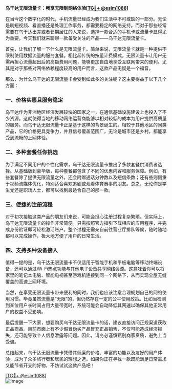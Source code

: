 **乌干达无限流量卡：畅享无限制网络体验[[TG💪+ @esim1088](https://t.me/s/esim1088)]**

在当今这个数字化的时代，手机流量已经成为我们生活中不可或缺的一部分。无论是刷短视频、看直播还是处理工作事务，都需要稳定的网络支持。而对于那些经常需要在乌干达出差或者长期居住的人来说，选择一款合适的手机卡或流量卡显得尤为重要。今天我们就来聊聊一款备受关注的产品——乌干达无限流量卡。

首先，让我们了解一下什么是无限流量卡。简单来说，无限流量卡就是一种提供不限制使用数据流量的服务套餐。相比起传统的按量计费模式，无限流量卡让用户无需再担心流量超出后的高额费用问题，能够更加自由地享受互联网带来的便利。尤其是对于那些对网络依赖程度较高的用户而言，这款产品无疑是一个福音。

那么，为什么乌干达的无限流量卡会受到如此多的关注呢？这主要得益于以下几个方面：

### 一、价格实惠且服务稳定

乌干达作为非洲地区经济发展较快的国家之一，在通信基础设施建设上也投入了不少资源。这就使得当地的移动网络运营商能够以相对较低的成本为用户提供高质量的服务。而乌干达无限流量卡正是基于这样的背景诞生的。相较于其他地区的同类产品，它的价格更具竞争力，并且信号覆盖范围广，无论是城市还是乡村，都能享受到流畅的上网体验。

### 二、多种套餐任你挑选

为了满足不同用户的个性化需求，乌干达无限流量卡推出了多款套餐供消费者选择。从基础版到豪华版，每种套餐都包含了不同的优惠内容和服务保障。例如，有些套餐除了提供无限流量之外，还会附赠通话分钟数以及短信条数；还有些则侧重于视频流媒体优化，特别适合喜欢追剧或观看体育赛事的朋友。总之，无论你是学生党还是职场人士，都可以找到最适合自己的那一款。

### 三、便捷的注册流程

对于初次接触这类产品的朋友们来说，可能会担心注册过程复杂繁琐。但实际上，乌干达无限流量卡的操作非常简便。只需按照官方指引下载相应的应用程序，并完成身份验证即可轻松激活账户。整个过程无需亲自前往营业厅排队等候，随时随地都可以完成操作，极大地方便了用户的日常生活。

### 四、支持多种设备接入

值得一提的是，乌干达无限流量卡不仅适用于智能手机和平板电脑等移动终端设备，还可以通过Wi-Fi热点功能与其他电子设备共享网络资源。这意味着你可以将家里的笔记本电脑、智能电视甚至游戏机连接到同一个网络下，从而实现全屋无缝覆盖的高速上网环境。

当然，在享受无限流量卡带来便利的同时，我们也应该注意合理规划自己的网络使用习惯。毕竟虽然流量是“无限”的，但仍然存在一定的公平使用政策。比如当检测到某位用户长时间占用大量带宽时，系统可能会自动降低其网速以确保其他正常用户的权益不受影响。

最后提醒一下大家，想要购买乌干达无限流量卡的话，建议直接访问正规渠道获取正品商品。目前市面上有不少假冒伪劣产品冒充正品销售，不仅可能造成经济损失，还可能导致个人信息泄露等问题。因此，请务必谨慎甄别商家资质，避免上当受骗。

总结起来，乌干达无限流量卡凭借其低廉的价格、丰富的功能以及友好的用户体验，成为了众多旅行者和居民的理想之选。如果你正在寻找一款既能满足日常需求又能节省开支的好物，不妨试试这款产品吧！

[[TG💪+ @esim1088](https://t.me/s/esim1088)]  
![Image](https://i.postimg.cc/4NQfJmqS/Snipaste-2025-05-13-00-14-12.png)